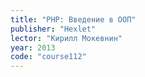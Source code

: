 ```yaml
---
title: "PHP: Введение в ООП"
publisher: "Hexlet"
lector: "Кирилл Мокевнин"
year: 2013
code: "course112"
---
```

